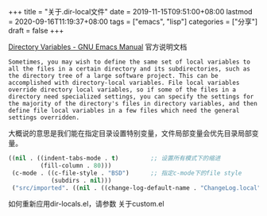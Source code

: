 +++
title = "关于.dir-local文件"
date = 2019-11-15T09:51:00+08:00
lastmod = 2020-09-16T11:19:37+08:00
tags = ["emacs", "lisp"]
categories = ["分享"]
draft = false
+++

[Directory Variables - GNU Emacs Manual](https://www.gnu.org/software/emacs/manual/html%5Fnode/emacs/Directory-Variables.html) 官方说明文档

<!--more-->

```nil
Sometimes, you may wish to define the same set of local variables to all the files in a certain directory and its subdirectories, such as the directory tree of a large software project. This can be accomplished with directory-local variables. File local variables override directory local variables, so if some of the files in a directory need specialized settings, you can specify the settings for the majority of the directory's files in directory variables, and then define file local variables in a few files which need the general settings overridden.
```

大概说的意思是我们能在指定目录设置特别变量，文件局部变量会优先目录局部变量。

```lisp
((nil . ((indent-tabs-mode . t)         ;; 设置所有模式下的缩进
         (fill-column . 80)))
 (c-mode . ((c-file-style . "BSD")      ;; 指定c-mode下的file style
            (subdirs . nil)))
 ("src/imported". ((nil . ((change-log-default-name . "ChangeLog.local"))))))  ;; 指定目录下的特殊设置
```

如何重新应用dir-locals.el，请参数 关于custom.el
